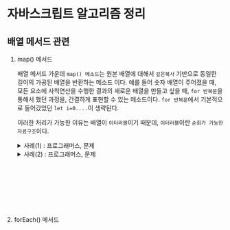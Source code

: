  # 자바스크립트 알고리즘 정리

## 배열 메서드 관련
1. map() 메서드

    배열 메서드 가운데 `map() 메소드`는 원본 배열에 대해서 `깊은복사` 기반으로 동일한 길이의 가공된 배열을 반환하는 메소드 이다. 
    예를 들어 숫자 배열이 주어졌을 때, 모든 요소에 사칙연산을 수행한 결과의 새로운 배열을 만들고 싶을 때, `for 반복문`을 통해서 했던 과정을, 간결하게 표현할 수 있는 메소드이다. `for 반복문`에서 기본적으로 들어갔었던 `let i=0....`이 생략된다. 

    이러한 처리가 가능한 이유는 배열이 `이터러블`이기 때문데, `이터러블`이란 `순회가 가능한 자료구조`이다. 

    <details>
    <summary>사례(1) : 프로그래머스, 문제 </summary>

    ```javascript
    let aa = 0;
    console.log(aa)
    ```

    문제풀이
    - 어어어어엉
    - 이이이이이
    - 해해해해해
    - 결론 
    </details>
    <details>
    <summary>사례(2) : 프로그래머스, 문제 </summary>

    ```javascript
    let aa = 0;
    console.log(aa)
    ```

    문제풀이
    - 어어어어엉
    - 이이이이이
    - 해해해해해
    - 결론 
    </details>

<br/><br/><br/><br/><br/><br/><br/>
2. forEach() 메서드


